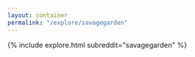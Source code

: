 ```yaml
---
layout: container
permalink: "/explore/savagegarden"
---
```


<link rel="stylesheet" type="text/css" href="/static/css/explore.css">
{% include explore.html subreddit="savagegarden" %}
